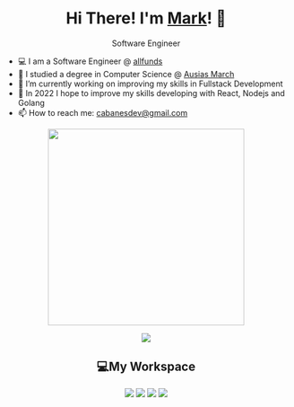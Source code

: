 <h1 align='center'>
    Hi There! I'm <a href="https://twitter.com/cabanesdev">Mark</a>! 👋
</h1>

<p align='center'>
  Software Engineer
</p>


- 💻 I am a Software Engineer @ [allfunds](https://allfunds.com/en/)<br>
- 🌱 I studied a degree in Computer Science @ [Ausias March](https://www.ausiasmarch.net/es)<br>
- 🔭 I’m currently working on improving my skills in Fullstack Development<br>
- 🤔 In 2022 I hope to improve my skills developing with React, Nodejs and Golang<br>
- 📫 How to reach me: [cabanesdev@gmail.com](mailto:cabanesdev@gmail.com)<br>


<p align='center'>
  <a href="#"><img src="https://github-readme-stats.vercel.app/api?username=cabanesdev&show_icons=true&count_private=true&theme=dark" width="350"></a>
</p>

<p align='center'>
  <a href=""><img src="https://github-readme-stats.vercel.app/api/top-langs/?username=cabanesdev&theme=dark&hide=jupyter notebook,TeX&layout=compact"></a>
</p>


<h2 align='center'>💻My Workspace</h2>
<p align='center'>
    <img src='https://img.shields.io/badge/Linux-FCC624?style=for-the-badge&logo=linux&logoColor=black'>
    <img src='https://img.shields.io/badge/AMD-Ryzen 5 3600x-ED1C24?style=for-the-badge&logo=amd&logoColor=black'>
    <img src="https://img.shields.io/badge/RAM-16GB-%230071C5.svg?&style=for-the-badge&logoColor=white" />
    <img src='https://img.shields.io/badge/NVIDIA-GTX2060-76B900?style=for-the-badge&logo=nvidia&logoColor=white'>
</p>
